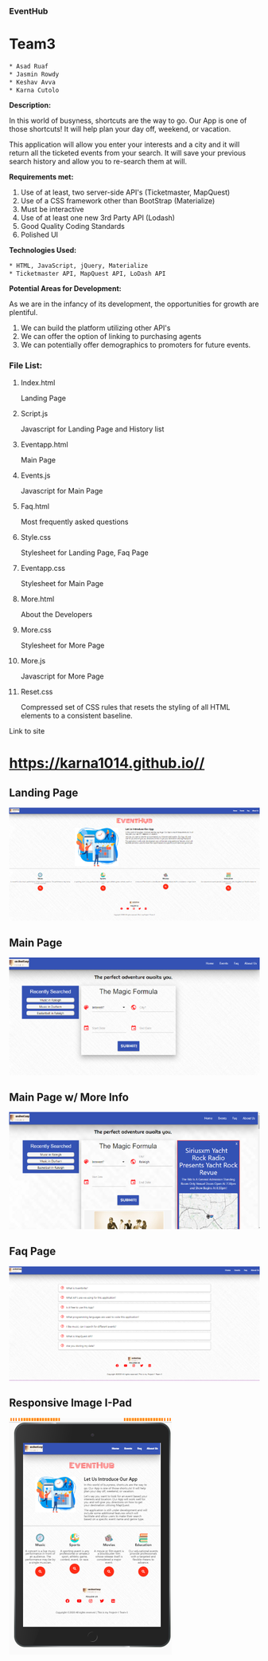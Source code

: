 
### EventHub

# Team3
    * Asad Ruaf
    * Jasmin Rowdy
    * Keshav Avva
    * Karna Cutolo

**Description:**

In this world of busyness, shortcuts are the way to go.  Our App is one of those shortcuts!  It will help plan your day off, weekend, or vacation.  

This application will allow you enter your interests and a city and it will return all the ticketed events from your search.  It will save your previous search history and allow you to re-search them at will. 

**Requirements met:**

1. Use of at least, two server-side API's (Ticketmaster, MapQuest) 
2. Use of a CSS framework other than BootStrap (Materialize)
3. Must be interactive
4. Use of at least one new 3rd Party API (Lodash)
5. Good Quality Coding Standards
6. Polished UI

**Technologies Used:**

    * HTML, JavaScript, jQuery, Materialize
    * Ticketmaster API, MapQuest API, LoDash API


**Potential Areas for Development:**

As we are in the infancy of its development, the opportunities for growth are plentiful.  

1. We can build the platform utilizing other API's
2. We can offer the option of linking to purchasing agents
3. We can potentially offer demographics to promoters for future events.



### File List:

1. Index.html
    
    Landing Page  

2. Script.js    
    
    Javascript for Landing Page and History list

3. Eventapp.html      

    Main Page

4. Events.js 

    Javascript for Main Page

5. Faq.html  

    Most frequently asked questions
   
6. Style.css         

    Stylesheet for Landing Page, Faq Page

7. Eventapp.css

    Stylesheet for Main Page

8. More.html

    About the Developers

9. More.css

    Stylesheet for More Page

10. More.js

    Javascript for More Page

8. Reset.css

    Compressed set of CSS rules that resets the styling of all HTML elements to a consistent baseline.


Link to site

# https://karna1014.github.io//


## Landing Page                            

![Landing Page](./Assets/Index.png)   

## Main Page
   
![Main Page](./Assets/Event.png)

## Main Page w/ More Info                  

![More Info](./Assets/Event+more.png) 

## Faq Page

![Faq Page](./Assets/Faq.png)

## Responsive Image I-Pad                  

![I-Pad View](./Assets/I-PadView.png) 












